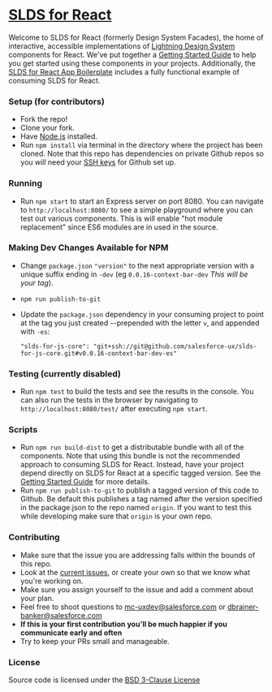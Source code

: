 # [SLDS for React](http://slds-for-js.herokuapp.com/react)
Welcome to SLDS for React (formerly Design System Facades), the home of interactive, accessible implementations of [Lightning Design System](https://www.lightningdesignsystem.com/) components for React. We've put together a [Getting Started Guide](http://slds-for-js.herokuapp.com/react) to help you get started using these components in your projects. Additionally, the [SLDS for React App Boilerplate](https://github.com/salesforce-ux/slds-for-react-app-boilerplate) includes a fully functional example of consuming SLDS for React.

### Setup (for contributors)
* Fork the repo!
* Clone your fork.
* Have [Node.js](https://nodejs.org/) installed.
* Run `npm install` via terminal in the directory where the project has been cloned. Note that this repo has dependencies on private Github repos so you _will_ need your [SSH keys](https://help.github.com/articles/generating-an-ssh-key/) for Github set up.

### Running
* Run `npm start` to start an Express server on port 8080. You can navigate to `http://localhost:8080/` to see a simple playground where you can test out various components. This is will enable "hot module replacement" since ES6 modules are in used in the source.

### Making Dev Changes Available for NPM
* Change `package.json` `"version"` to the next appropriate version with a unique suffix ending in `-dev` (eg `0.0.16-context-bar-dev` _This will be your tag_).
* `npm run publish-to-git`
* Update the `package.json` dependency in your consuming project to point at the tag you just created --prepended with the letter `v`, and appended with `-es`:

    `"slds-for-js-core": "git+ssh://git@github.com/salesforce-ux/slds-for-js-core.git#v0.0.16-context-bar-dev-es"`


### Testing (currently disabled)
* Run `npm test` to build the tests and see the results in the console. You can also run the tests in the browser by navigating to `http://localhost:8080/test/` after executing `npm start`.

### Scripts
* Run `npm run build-dist` to get a distributable bundle with all of the components. Note that using this bundle is not the recommended approach to consuming SLDS for React. Instead, have your project depend directly on SLDS for React at a specific tagged version. See the [Getting Started Guide](http://slds-for-js.herokuapp.com/react) for more details.
* Run `npm run publish-to-git` to publish a tagged version of this code to Github. Be default this publishes a tag named after the version specified in the package.json to the repo named `origin`. If you want to test this while developing make sure that `origin` is your own repo.

### Contributing
* Make sure that the issue you are addressing falls within the bounds of this repo.
* Look at the [current issues](https://github.com/salesforce-ux/slds-for-react/issues?q=is%3Aopen+is%3Aissue), or create your own so that we know what you're working on.
* Make sure you assign yourself to the issue and add a comment about your plan.
* Feel free to shoot questions to mc-uxdev@salesforce.com or dbrainer-banker@salesforce.com
* **If this is your first contribution you'll be much happier if you communicate early and often**
* Try to keep your PRs small and manageable.

### License
Source code is licensed under the [BSD 3-Clause License](LICENSE)
